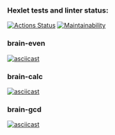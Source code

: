 ### Hexlet tests and linter status:
[![Actions Status](https://github.com/Allanium/python-project-49/actions/workflows/hexlet-check.yml/badge.svg)](https://github.com/Allanium/python-project-49/actions)
[![Maintainability](https://api.codeclimate.com/v1/badges/c951f3e347a2fb374872/maintainability)](https://codeclimate.com/github/Allanium/python-project-49/maintainability)

### brain-even
[![asciicast](https://asciinema.org/a/L14KGKic9KXuxSClX8f4gB4zm.svg)](https://asciinema.org/a/L14KGKic9KXuxSClX8f4gB4zm)

### brain-calc
[![asciicast](https://asciinema.org/a/13KwInbIoi14VEUwiUt1NKhAF.svg)](https://asciinema.org/a/13KwInbIoi14VEUwiUt1NKhAF)

### brain-gcd
[![asciicast](https://asciinema.org/a/yX1NPzsffxbg6Lx9SEQw7NnHS.svg)](https://asciinema.org/a/yX1NPzsffxbg6Lx9SEQw7NnHS)
